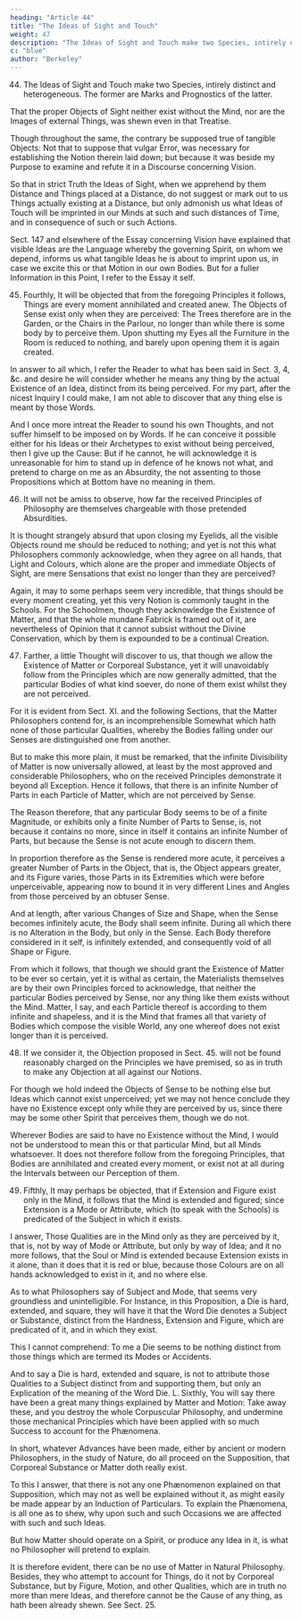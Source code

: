 ```yaml
---
heading: "Article 44"
title: "The Ideas of Sight and Touch"
weight: 47
description: "The Ideas of Sight and Touch make two Species, intirely distinct and heterogeneous"
c: "blue"
author: "Berkeley"
---
```





44. The Ideas of Sight and Touch make two Species, intirely distinct and heterogeneous. The former are Marks and Prognostics of the latter. 

That the proper Objects of Sight neither exist without the Mind, nor are the Images of external Things, was shewn even in that Treatise.

Though throughout the same, the contrary be supposed true of tangible Objects: Not that to suppose that vulgar Error, was necessary for establishing the Notion therein laid down; but because it was beside my Purpose to examine and refute it in a Discourse concerning Vision. 

So that in strict Truth the Ideas of Sight, when we apprehend by them Distance and Things placed at a Distance, do not suggest or mark out to us Things actually existing at a Distance, but only admonish us what Ideas of Touch will be imprinted in our Minds at such and such distances of Time, and in consequence of such or such Actions. 

Sect. 147 and elsewhere of the Essay concerning Vision have explained that visible Ideas are the Language whereby the governing Spirit, on whom we depend, informs us what tangible Ideas he is about to imprint upon us, in case we excite this or that Motion in our own Bodies. But for a fuller Information in this Point, I refer to the Essay it self.


45. Fourthly, It will be objected that from the foregoing Principles it follows, Things are every moment annihilated and created anew. The Objects of Sense exist only when they are perceived: The Trees therefore are in the Garden, or the Chairs in the Parlour, no longer than while there is some body by to perceive them. Upon shutting my Eyes all the Furniture in the Room is reduced to nothing, and barely upon opening them it is again created. 

In answer to all which, I refer the Reader to what has been said in Sect. 3, 4, &c. and desire he will consider whether he means any thing by the actual Existence of an Idea, distinct from its being perceived. For my part, after the nicest Inquiry I could make, I am not able to discover that any thing else is meant by those Words. 

And I once more intreat the Reader to sound his own Thoughts, and not suffer himself to be imposed on by Words. If he can conceive it possible either for his Ideas or their Archetypes to exist without being perceived, then I give up the Cause: But if he cannot, he will acknowledge it is unreasonable for him to stand up in defence of he knows not what, and pretend to charge on me as an Absurdity, the not assenting to those Propositions which at Bottom have no meaning in them.


46. It will not be amiss to observe, how far the received Principles of Philosophy are themselves chargeable with those pretended Absurdities. 

It is thought strangely absurd that upon closing my Eyelids, all the visible Objects round me should be reduced to nothing; and yet is not this what Philosophers commonly acknowledge, when they agree on all hands, that Light and Colours, which alone are the proper and immediate Objects of Sight, are mere Sensations that exist no longer than they are perceived? 

Again, it may to some perhaps seem very incredible, that things should be every moment creating, yet this very Notion is commonly taught in the Schools. For the Schoolmen, though they acknowledge the Existence of Matter, and that the whole mundane Fabrick is framed out of it, are nevertheless of Opinion that it cannot subsist without the Divine Conservation, which by them is expounded to be a continual Creation.


47. Farther, a little Thought will discover to us, that though we allow the Existence of Matter or Corporeal Substance, yet it will unavoidably follow from the Principles which are now generally admitted, that the particular Bodies of what kind soever, do none of them exist whilst they are not perceived. 

For it is evident from Sect. XI. and the following Sections, that the Matter Philosophers contend for, is an incomprehensible Somewhat which hath none of those particular Qualities, whereby the Bodies falling under our Senses are distinguished one from another. 

But to make this more plain, it must be remarked, that the infinite Divisibility of Matter is now universally allowed, at least by the most approved and considerable Philosophers, who on the received Principles demonstrate it beyond all Exception. Hence it follows, that there is an infinite Number of Parts in each Particle of Matter, which are not perceived by Sense.

The Reason therefore, that any particular Body seems to be of a finite Magnitude, or exhibits only a finite Number of Parts to Sense, is, not because it contains no more, since in itself it contains an infinite Number of Parts, but because the Sense is not acute enough to discern them. 

In proportion therefore as the Sense is rendered more acute, it perceives a greater Number of Parts in the Object, that is, the Object appears greater, and its Figure varies, those Parts in its Extremities which were before unperceivable, appearing now to bound it in very different Lines and Angles from those perceived by an obtuser Sense.

And at length, after various Changes of Size and Shape, when the Sense becomes infinitely acute, the Body shall seem infinite. During all which there is no Alteration in the Body, but only in the Sense. Each Body therefore considered in it self, is infinitely extended, and consequently void of all Shape or Figure. 

From which it follows, that though we should grant the Existence of Matter to be ever so certain, yet it is withal as certain, the Materialists themselves are by their own Principles forced to acknowledge, that neither the particular Bodies perceived by Sense, nor any thing like them exists without the Mind. Matter, I say, and each Particle thereof is according to them infinite and shapeless, and it is the Mind that frames all that variety of Bodies which compose the visible World, any one whereof does not exist longer than it is perceived.


48. If we consider it, the Objection proposed in Sect. 45. will not be found reasonably charged on the Principles we have premised, so as in truth to make any Objection at all against our Notions.

For though we hold indeed the Objects of Sense to be nothing else but Ideas which cannot exist unperceived; yet we may not hence conclude they have no Existence except only while they are perceived by us, since there may be some other Spirit that perceives them, though we do not. 

Wherever Bodies are said to have no Existence without the Mind, I would not be understood to mean this or that particular Mind, but all Minds whatsoever. It does not therefore follow from the foregoing Principles, that Bodies are annihilated and created every moment, or exist not at all during the Intervals between our Perception of them.


49. Fifthly, It may perhaps be objected, that if Extension and Figure exist only in the Mind, it follows that the Mind is extended and figured; since Extension is a Mode or Attribute, which (to speak with the Schools) is predicated of the Subject in which it exists. 

I answer, Those Qualities are in the Mind only as they are perceived by it, that is, not by way of Mode or Attribute, but only by way of Idea; and it no more follows, that the Soul or Mind is extended because Extension exists in it alone, than it does that it is red or blue, because those Colours are on all hands acknowledged to exist in it, and no where else.

As to what Philosophers say of Subject and Mode, that seems very groundless and unintelligible. For Instance, in this Proposition, a Die is hard, extended, and square, they will have it that the Word Die denotes a Subject or Substance, distinct from the Hardness, Extension and Figure, which are predicated of it, and in which they exist.

This I cannot comprehend: To me a Die seems to be nothing distinct from those things which are termed its Modes or Accidents.

And to say a Die is hard, extended and square, is not to attribute those Qualities to a Subject distinct from and supporting them, but only an Explication of the meaning of the Word Die. L. Sixthly, You will say there have been a great many things explained by Matter and Motion: Take away these, and you destroy the whole Corpuscular Philosophy, and undermine those mechanical Principles which have been applied with so much Success to account for the Phænomena.

In short, whatever Advances have been made, either by ancient or modern Philosophers, in the study of Nature, do all proceed on the Supposition, that Corporeal Substance or Matter doth really exist.

To this I answer, that there is not any one Phænomenon explained on that Supposition, which may not as well be explained without it, as might easily be made appear by an Induction of Particulars. To explain the Phænomena, is all one as to shew, why upon such and such Occasions we are affected with such and such Ideas.

But how Matter should operate on a Spirit, or produce any Idea in it, is what no Philosopher will pretend to explain.

It is therefore evident, there can be no use of Matter in Natural Philosophy. Besides, they who attempt to account for Things, do it not by Corporeal Substance, but by Figure, Motion, and other Qualities, which are in truth no more than mere Ideas, and therefore cannot be the Cause of any thing, as hath been already shewn. See Sect. 25.
